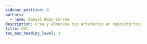 ```yaml
---
sidebar_position: 8
authors:
  - name: Daniel Bazo Correa
description: Crea y almacena tus artefactos en repositorios.
title: DVC
toc_max_heading_level: 3
---
```

